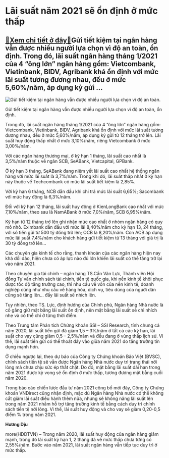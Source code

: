 Lãi suất năm 2021 sẽ ổn định ở mức thấp
=======================================

[:gift:Xem chi tiết ở đây:gift:](https://hddtvn.com/lai-suat-nam-2021-se-on-dinh-o-muc-thap/)Gửi tiết kiệm tại ngân hàng vẫn được nhiều người lựa chọn vì độ an toàn, ổn định. Trong đó, lãi suất ngân hàng tháng 1/2021 của 4 “ông lớn” ngân hàng gồm: Vietcombank, Vietinbank, BIDV, Agribank khá ổn định với mức lãi suất tương đương nhau, đều ở mức 5,60%/năm, áp dụng kỳ gửi …
---------------------------------------------------------------------------------------------------------------------------------------------------------------------------------------------------------------------------------------------------------------------------------------





![Gửi tiết kiệm tại ngân hàng vẫn được nhiều người lựa chọn vì độ an toàn.](https://hddtvn.com/wp-content/uploads/2021/01/2152_VPB.jpg "Gửi tiết kiệm tại ngân hàng vẫn được nhiều người lựa chọn vì độ an toàn.")


Gửi tiết kiệm tại ngân hàng vẫn được nhiều người lựa chọn vì độ an toàn, ổn định.



Trong đó, lãi suất ngân hàng tháng 1/2021 của 4 “ông lớn” ngân hàng gồm: Vietcombank, Vietinbank, BIDV, Agribank khá ổn định với mức lãi suất tương đương nhau, đều ở mức 5,60%/năm, áp dụng kỳ gửi từ 12 tháng trở lên. Lãi suất huy động thấp nhất ở mức 3,10%/năm, riêng Vietcombank ở mức 3,00%/năm.


Với các ngân hàng thương mại, ở kỳ hạn 1 tháng, lãi suất cao nhất là 3,5%/năm thuộc về ngân SCB, SeABank, Vietcapital, GPBank.


Ở kỳ hạn 3 tháng, SeABank đang niêm yết lãi suất cao nhất hệ thống ngân hàng với mức lãi suất là 3,7%/năm. Trong khi đó, lãi suất thấp nhất ở kỳ hạn này thuộc về Techcombank có mức lãi suất tiết kiệm là 2,85%.


Với kỳ hạn 6 tháng, NCB dẫn đầu khi chi trả mức lãi suất 6,65%; Sacombank với mức huy động là 6,3%/năm.


Đối với kỳ hạn 12 tháng, lãi suất huy động ở KienLongBank cao nhất với mức 7,10%/năm, theo sau là NamABank ở mức 7,0%/năm, SCB 6,95%/năm.


Kỳ hạn từ 12 tháng trở lên ghi nhận mức cao nhất ở nhóm ngân hàng có quy mô nhỏ. Eximbank dẫn đầu với mức lãi 8,40%/năm cho kỳ hạn 13, 24 tháng, với số tiền gửi từ 500 tỷ đồng trở lên; OCB là 8,20%/năm. Còn ACB áp dụng mức lãi suất 7,4%/năm cho khách hàng gửi tiết kiệm từ 13 tháng với giá trị là 30 tỷ đồng trở lên…


Các chuyên gia kinh tế cho rằng, thanh khoản của các ngân hàng hiện nay khá dồi dào, hiện chưa có áp lực nào đủ lớn khiến lãi suất có thể tăng trở lại vào năm 2021.


Theo chuyên gia tài chính – ngân hàng TS.Cấn Văn Lực, Thành viên Hội đồng Tư vấn chính sách tài chính, tiền tệ quốc gia, khi nền kinh tế khôi phục được tốc độ tăng trưởng cao, thì nhu cầu về vốn của nền kinh tế, doanh nghiệp cũng như nhu cầu về hàng hóa, dịch vụ, tiêu dùng của người dân cũng sẽ tăng lên… đẩy lãi suất sẽ nhích lên.


Tuy nhiên, theo TS. Lực, định hướng của Chính phủ, Ngân hàng Nhà nước là cố gắng giữ mặt bằng lãi suất ổn định, nên mặt bằng lãi suất sẽ chỉ nhích nhẹ và có thể chỉ ở từng thời điểm.


Theo Trung tâm Phân tích Chứng khoán SSI – SSI Research, tính chung cả năm 2020, lãi suất tiền gửi đã giảm 1,5 – 3%/năm ở tất cả các kỳ hạn, lãi suất cho vay cũng giảm 0,5 – 2,5%/năm và đều đang ở vùng thấp lịch sử. Vì thế, lãi suất tiền gửi có thể thoát đáy vào giữa năm 2021 do tăng trưởng tín dụng mạnh hơn.


Ở chiều ngược lại, theo dự báo của Công ty Chứng khoán Bảo Việt (BVSC), chính sách tiền tệ sẽ vẫn được Ngân hàng Nhà nước duy trì trạng thái nới lỏng mà chưa chịu sức ép thắt chặt. Do đó, mặt bằng lãi suất dài hạn trong năm 2021 được kỳ vọng sẽ ổn định ở mức thấp, tương đương mặt bằng cuối năm 2020.


Trong báo cáo chiến lược đầu tư năm 2021 công bố mới đây, Công ty Chứng khoán VNDirect cũng nhận định, mặc dù Ngân hàng Nhà nước có thể không cắt giảm lãi suất điều hành thêm nữa, nhưng sẽ không nâng lãi suất lên trong năm 2021 nhằm hỗ trợ tăng trưởng kinh tế bằng cách duy trì chính sách tiền tệ nới lỏng. Vì thế, lãi suất huy động và cho vay sẽ giảm 0,20-0,5 điểm % trong năm 2021.




**Hương Dịu**



more(HDDTVN) – Trong năm 2020, lãi suất huy động của ngân hàng giảm mạnh, trong đó lãi suất kỳ hạn 1, 2 tháng đã về mức thấp chưa từng có 2,55%/năm. Bước vào năm 2021, lãi suất ngân hàng vẫn tiếp tục duy trì ở mức thấp.

